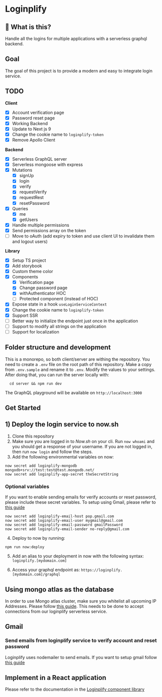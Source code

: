 # Loginplify

## 🧐 What is this?

Handle all the logins for multiple applications with a serverless graphql backend.

## Goal

The goal of this project is to provide a modern and easy to integrate login service.

## TODO

**Client**

- [x] Account verification page
- [x] Password reset page
- [x] Working Backend
- [x] Update to Next js 9
- [x] Change the cookie name to `loginplify-token`
- [x] Remove Apollo Client

**Backend**

- [x] Serverless GraphQL server
- [x] Serverless mongoose with express
- [x] Mutations
  - [x] signUp
  - [x] login
  - [x] verify
  - [x] requestVerify
  - [x] requestRest
  - [x] resetPassword
- [x] Queries
  - [x] me
  - [x] getUsers
- [x] Handle multiple permissions
- [x] Send permissions array on the token
- [ ] Move to oAuth (add expiry to token and use client UI to invalidate them and logout users)

**Library**

- [x] Setup TS project
- [x] Add storybook
- [x] Custom theme color
- [x] Components
  - [x] Verification page
  - [x] Change password page
  - [x] withAuthenticator HOC
  - [ ] Protected component (instead of HOC)
- [x] Expose state in a hook `useLoginServiceContext`
- [x] Change the cookie name to `loginplify-token`
- [x] Support SSR
- [ ] Better way to initialize the endpoint just once in the application
- [ ] Support to modify all strings on the application
- [ ] Support for localization

## Folder structure and development

This is a monorepo, so both client/server are withing the repository. You need to create a `.env` file on the root path of this repository. Make a copy from `.env.sample` and rename it to `.env`. Modify the values to your settings. After doing that, you can run the server locally with:

```
  cd server && npm run dev
```

The GraphQL playground will be available on `http://localhost:3000`

## Get Started

## 1) Deploy the login service to now.sh

1. Clone this repository
2. Make sure you are logged in to _Now.sh_ on your cli. Run `now whoami` and you should get a response of your username. If you are not logged in, then run `now login` and follow the steps.
3. Add the following environmental variables on now:

```
now secret add loginplify-mongodb mongodb+srv://test:test@test.mongodb.net/
now secret add loginplify-app-secret theSecretString
```

### Optional variables

If you want to enable sending emails for verify accounts or reset password, please include these secret variables. To setup using Gmail, please refer to [this guide](#Gmail)

```
now secret add loginplify-email-host pop.gmail.com
now secret add loginplify-email-user mygmail@gmail.com
now secret add loginplify-email-password gmailPassword
now secret add loginplify-email-sender no-reply@gmail.com
```

4. Deploy to now by running:

```
npm run now:deploy
```

5. Add an alias to your deployment in now with the following syntax: `loginplify.[mydomain.com]`

6. Access your graphql endpoint as: `https://loginplify.[mydomain.com]/graphql`

## Using mongo atlas as the database

In order to use Mongo atlas cluster, make sure you whitelist all upcoming IP Addresses. Please follow [this guide](https://docs.atlas.mongodb.com/security-whitelist/). This needs to be done to accept connections from our loginplify serverless service.

## Gmail

### Send emails from loginplify service to verify account and reset password

Loginplify uses nodemailer to send emails. If you want to setup gmail follow [this guide](https://nodemailer.com/usage/using-gmail/)

## Implement in a React application

Please refer to the documentation in the [Loginplify component library](https://github.com/danielivert/login-service/tree/master/library)
